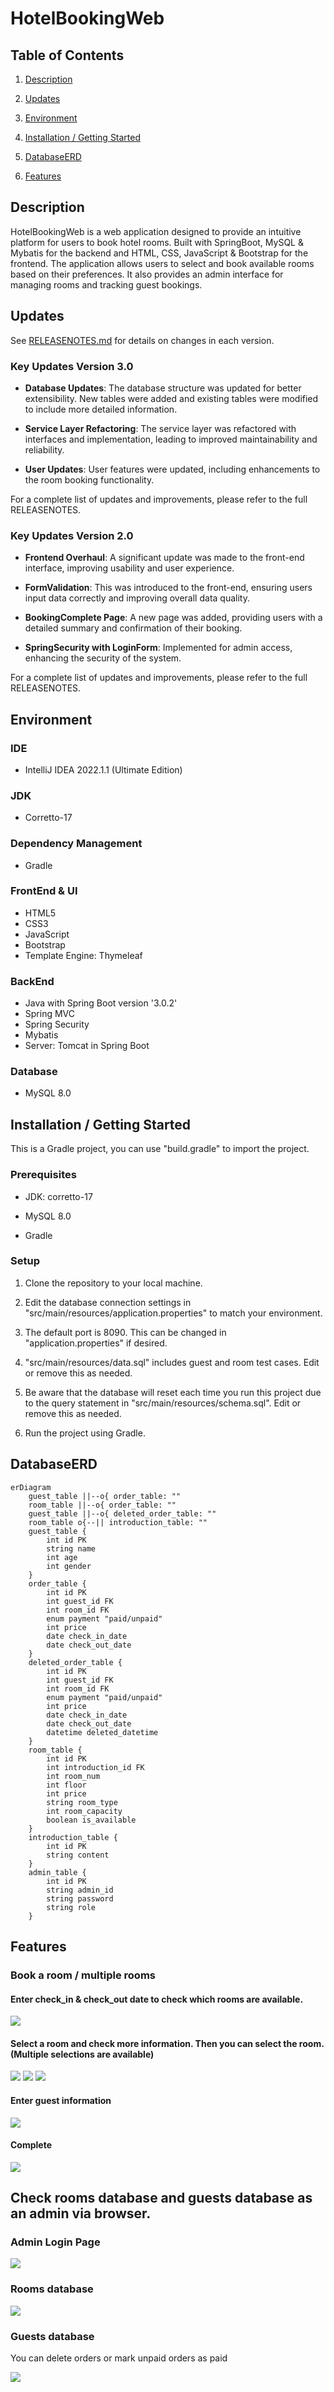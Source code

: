 # HotelBookingWeb

## Table of Contents

1. [Description](#description)

2. [Updates](#updates)

3. [Environment](#environment)

4. [Installation / Getting Started](#installation--getting-started)

5. [DatabaseERD](#databaseerd)

6. [Features](#features)

## Description

HotelBookingWeb is a web application designed to provide an intuitive platform for users to book hotel rooms. Built with
SpringBoot, MySQL & Mybatis for the backend and HTML, CSS, JavaScript & Bootstrap for the frontend. The application
allows users to select and book available rooms based on their preferences. It also provides an admin interface for
managing rooms and tracking guest bookings.

## Updates

See [RELEASENOTES.md](RELEASENOTES.md) for details on changes in each version.

### Key Updates Version 3.0

- **Database Updates**: The database structure was updated for better extensibility. New tables were added and existing
  tables were modified to include more detailed information.

- **Service Layer Refactoring**: The service layer was refactored with interfaces and implementation, leading to
  improved maintainability and reliability.

- **User Updates**: User features were updated, including enhancements to the room booking functionality.

For a complete list of updates and improvements, please refer to the full RELEASENOTES.

### Key Updates Version 2.0

- **Frontend Overhaul**: A significant update was made to the front-end interface, improving usability and user
  experience.

- **FormValidation**: This was introduced to the front-end, ensuring users input data correctly and improving overall
  data quality.

- **BookingComplete Page**: A new page was added, providing users with a detailed summary and confirmation of their
  booking.

- **SpringSecurity with LoginForm**: Implemented for admin access, enhancing the security of the system.

For a complete list of updates and improvements, please refer to the full RELEASENOTES.

## Environment

### IDE
- IntelliJ IDEA 2022.1.1 (Ultimate Edition)

### JDK
- Corretto-17

### Dependency Management
- Gradle

### FrontEnd & UI
- HTML5
- CSS3
- JavaScript
- Bootstrap
- Template Engine: Thymeleaf

### BackEnd
- Java with Spring Boot version '3.0.2'
- Spring MVC
- Spring Security
- Mybatis
- Server: Tomcat in Spring Boot

### Database
- MySQL 8.0

## Installation / Getting Started

This is a Gradle project, you can use "build.gradle" to import the project.


### Prerequisites

- JDK: corretto-17

- MySQL 8.0

- Gradle
### Setup

1. Clone the repository to your local machine.

2. Edit the database connection settings in "src/main/resources/application.properties" to match your environment.

3. The default port is 8090. This can be changed in "application.properties" if desired.

4. "src/main/resources/data.sql" includes guest and room test cases. Edit or remove this as needed.

5. Be aware that the database will reset each time you run this project due to the query statement in "src/main/resources/schema.sql". Edit or remove this as needed.

6. Run the project using Gradle.


## DatabaseERD

```mermaid
erDiagram
    guest_table ||--o{ order_table: ""
    room_table ||--o{ order_table: ""
    guest_table ||--o{ deleted_order_table: ""
    room_table o{--|| introduction_table: ""
    guest_table {
        int id PK
        string name
        int age
        int gender
    }
    order_table {
        int id PK
        int guest_id FK
        int room_id FK
        enum payment "paid/unpaid"
        int price
        date check_in_date
        date check_out_date
    }
    deleted_order_table {
        int id PK
        int guest_id FK
        int room_id FK
        enum payment "paid/unpaid"
        int price
        date check_in_date
        date check_out_date
        datetime deleted_datetime
    }
    room_table {
        int id PK
        int introduction_id FK
        int room_num
        int floor
        int price
        string room_type
        int room_capacity
        boolean is_available
    }
    introduction_table {
        int id PK
        string content
    }
    admin_table {
        int id PK
        string admin_id
        string password
        string role
    }
```

## Features

### Book a room / multiple rooms 

#### Enter check_in & check_out date to check which rooms are available.

<img src="./images_for_readme/1.png" >

#### Select a room and check more information. Then you can select the room.(Multiple selections are available)

<img src="./images_for_readme/2.png">

<img src="./images_for_readme/2-1.png">

<img src="./images_for_readme/2-11.png">

#### Enter guest information

<img src="./images_for_readme/2-2.png">

#### Complete

<img src="./images_for_readme/3.png">

## Check rooms database and guests database as an admin via browser.

### Admin Login Page

<img src="./images_for_readme/admin_login.png">

### Rooms database

<img src="./images_for_readme/admin_room.png">

### Guests database
You can delete orders or mark unpaid orders as paid

<img src="./images_for_readme/admin_guest.png">











